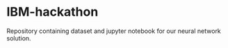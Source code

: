 # IBM-hackathon
Repository containing dataset and jupyter notebook for our neural network solution.
